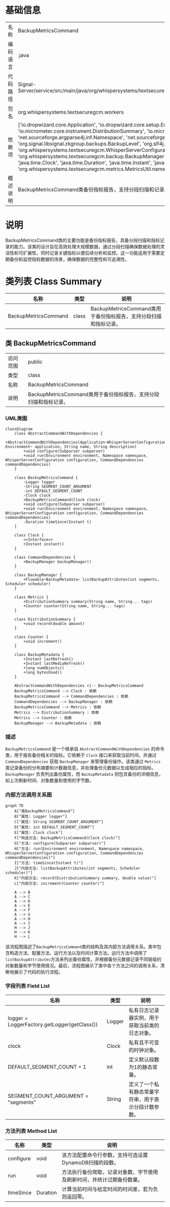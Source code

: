 # 基础信息

|      |      |
|------|------|
| 名称 | BackupMetricsCommand |
| 编码语言 | .java |
| 代码路径 | Signal-Server/service/src/main/java/org/whispersystems/textsecuregcm/workers/BackupMetricsCommand.java |
| 包名 | org.whispersystems.textsecuregcm.workers |
| 依赖项 | ['io.dropwizard.core.Application', 'io.dropwizard.core.setup.Environment', 'io.micrometer.core.instrument.DistributionSummary', 'io.micrometer.core.instrument.Metrics', 'net.sourceforge.argparse4j.inf.Namespace', 'net.sourceforge.argparse4j.inf.Subparser', 'org.signal.libsignal.zkgroup.backups.BackupLevel', 'org.slf4j.Logger', 'org.slf4j.LoggerFactory', 'org.whispersystems.textsecuregcm.WhisperServerConfiguration', 'org.whispersystems.textsecuregcm.backup.BackupManager', 'reactor.core.scheduler.Schedulers', 'java.time.Clock', 'java.time.Duration', 'java.time.Instant', 'java.util.Objects', 'org.whispersystems.textsecuregcm.metrics.MetricsUtil.name'] |
| 概述说明 | BackupMetricsCommand类备份指标报告，支持分段扫描和记录。 |

# 说明

BackupMetricsCommand类的主要功能是备份指标报告，具备分段扫描和指标记录的能力。该类的设计旨在高效处理大规模数据，通过分段扫描确保数据处理的灵活性和可扩展性，同时记录关键指标以便后续分析和监控。这一功能适用于需要定期备份和监控指标数据的场景，确保数据的完整性和可追溯性。

# 类列表 Class Summary

| 名称   | 类型  | 说明 |
|-------|------|-------------|
| BackupMetricsCommand | class | BackupMetricsCommand类用于备份指标报告，支持分段扫描和指标记录。 |



## 类 BackupMetricsCommand

|      |      |
|------|------|
| 访问范围 | public |
| 类型 | class |
| 名称 | BackupMetricsCommand |
| 说明 | BackupMetricsCommand类用于备份指标报告，支持分段扫描和指标记录。 |


### UML类图

```mermaid
classDiagram
    class AbstractCommandWithDependencies {
        +AbstractCommandWithDependencies(Application~WhisperServerConfiguration, Environment~ application, String name, String description)
        +void configure(Subparser subparser)
        +void run(Environment environment, Namespace namespace, WhisperServerConfiguration configuration, CommandDependencies commandDependencies)
    }

    class BackupMetricsCommand {
        -Logger logger
        -String SEGMENT_COUNT_ARGUMENT
        -int DEFAULT_SEGMENT_COUNT
        -Clock clock
        +BackupMetricsCommand(Clock clock)
        +void configure(Subparser subparser)
        +void run(Environment environment, Namespace namespace, WhisperServerConfiguration configuration, CommandDependencies commandDependencies)
        -Duration timeSince(Instant t)
    }

    class Clock {
        <<Interface>>
        +Instant instant()
    }

    class CommandDependencies {
        +BackupManager backupManager()
    }

    class BackupManager {
        +Flowable~BackupMetadata~ listBackupAttributes(int segments, Scheduler scheduler)
    }

    class Metrics {
        +DistributionSummary summary(String name, String... tags)
        +Counter counter(String name, String... tags)
    }

    class DistributionSummary {
        +void record(double amount)
    }

    class Counter {
        +void increment()
    }

    class BackupMetadata {
        +Instant lastRefresh()
        +Instant lastMediaRefresh()
        +long numObjects()
        +long bytesUsed()
    }

    AbstractCommandWithDependencies <|-- BackupMetricsCommand
    BackupMetricsCommand --> Clock : 依赖
    BackupMetricsCommand --> CommandDependencies : 依赖
    CommandDependencies --> BackupManager : 依赖
    BackupMetricsCommand --> Metrics : 依赖
    Metrics --> DistributionSummary : 依赖
    Metrics --> Counter : 依赖
    BackupManager --> BackupMetadata : 依赖
```

### 描述
`BackupMetricsCommand` 是一个继承自 `AbstractCommandWithDependencies` 的命令类，用于报告备份相关的指标。它依赖于 `Clock` 接口来获取当前时间，并通过 `CommandDependencies` 获取 `BackupManager` 来管理备份操作。该类通过 `Metrics` 类记录备份的分布摘要和计数器信息，并处理备份元数据以生成相应的指标。`BackupManager` 负责列出备份属性，而 `BackupMetadata` 则包含备份的详细信息，如上次刷新时间、对象数量和使用的字节数。


### 内部方法调用关系图

```mermaid
graph TD
    A["类BackupMetricsCommand"]
    B["属性: Logger logger"]
    C["属性: String SEGMENT_COUNT_ARGUMENT"]
    D["属性: int DEFAULT_SEGMENT_COUNT"]
    E["属性: Clock clock"]
    F["构造方法: BackupMetricsCommand(Clock clock)"]
    G["方法: configure(Subparser subparser)"]
    H["方法: run(Environment environment, Namespace namespace, WhisperServerConfiguration configuration, CommandDependencies commandDependencies)"]
    I["方法: timeSince(Instant t)"]
    J["内部方法: listBackupAttributes(int segments, Scheduler scheduler)"]
    K["内部方法: record(DistributionSummary summary, double value)"]
    L["内部方法: increment(Counter counter)"]

    A --> B
    A --> C
    A --> D
    A --> E
    A --> F
    A --> G
    A --> H
    A --> I
    H --> J
    H --> K
    H --> L
```

该流程图描述了`BackupMetricsCommand`类的结构及其内部方法调用关系。类中包含构造方法、配置方法、运行方法以及时间计算方法。运行方法中调用了`listBackupAttributes`方法来列出备份属性，并根据备份元数据记录不同层级的对象数量和字节使用情况。最后，流程图展示了类中各个方法之间的调用关系，清晰地展示了代码的执行流程。

### 字段列表 Field List

| 名称  | 类型  | 说明 |
|-------|-------|------|
| logger = LoggerFactory.getLogger(getClass()) | Logger | 私有日志记录器实例，用于获取当前类的日志对象。 |
| clock | Clock | 私有且不可变的时钟对象。 |
| DEFAULT_SEGMENT_COUNT = 1 | int | 定义默认段数为1的静态常量。 |
| SEGMENT_COUNT_ARGUMENT = "segments" | String | 定义了一个私有静态常量字符串，用于表示分段计数参数。 |

### 方法列表 Method List

| 名称  | 类型  | 说明 |
|-------|-------|------|
| configure | void | 该方法配置命令行参数，支持可选设置DynamoDB扫描的段数。 |
| run | void | 方法执行备份爬取，记录对象数、字节使用及刷新时间，并统计过期备份数量。 |
| timeSince | Duration | 计算当前时间与给定时间的时间差，若为负则返回零。 |




